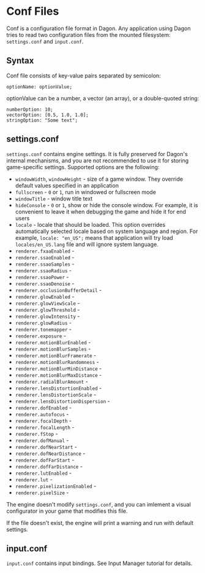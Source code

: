 # Conf Files

Conf is a configuration file format in Dagon. Any application using Dagon tries to read two configuration files from the mounted filesystem: `settings.conf` and `input.conf`.

## Syntax

Conf file consists of key-value pairs separated by semicolon:

```
optionName: optionValue;
```

optionValue can be a number, a vector (an array), or a double-quoted string:

```
numberOption: 10;
vectorOption: [0.5, 1.0, 1.0];
stringOption: "Some text";
```

## settings.conf
`settings.conf` contains engine settings. It is fully preserved for Dagon's internal mechanisms, and you are not recommended to use it for storing game-specific settings. Supported options are the following:

* `windowWidth`, `windowHeight` - size of a game window. They override default values specified in an application
* `fullscreen` - `0` or `1`, run in windowed or fullscreen mode
* `windowTitle` - window title text
* `hideConsole` - `0` or `1`, show or hide the console window. For example, it is convenient to leave it when debugging the game and hide it for end users
* `locale` - locale that should be loaded. This option overrides automatically selected locale based on system language and region. For example, `locale: "en_US";` means that application will try load `locales/en_US.lang` file and will ignore system language.
* `renderer.fxaaEnabled` - 
* `renderer.ssaoEnabled` - 
* `renderer.ssaoSamples` - 
* `renderer.ssaoRadius` - 
* `renderer.ssaoPower` - 
* `renderer.ssaoDenoise` - 
* `renderer.occlusionBufferDetail` - 
* `renderer.glowEnabled` - 
* `renderer.glowViewScale` - 
* `renderer.glowThreshold` - 
* `renderer.glowIntensity` - 
* `renderer.glowRadius` - 
* `renderer.tonemapper` - 
* `renderer.exposure` - 
* `renderer.motionBlurEnabled` - 
* `renderer.motionBlurSamples` - 
* `renderer.motionBlurFramerate` - 
* `renderer.motionBlurRandomness` - 
* `renderer.motionBlurMinDistance` - 
* `renderer.motionBlurMaxDistance` - 
* `renderer.radialBlurAmount` - 
* `renderer.lensDistortionEnabled` - 
* `renderer.lensDistortionScale` - 
* `renderer.lensDistortionDispersion` - 
* `renderer.dofEnabled` - 
* `renderer.autofocus` - 
* `renderer.focalDepth` - 
* `renderer.focalLength` - 
* `renderer.fStop` - 
* `renderer.dofManual` - 
* `renderer.dofNearStart` - 
* `renderer.dofNearDistance` - 
* `renderer.dofFarStart` - 
* `renderer.dofFarDistance` - 
* `renderer.lutEnabled` - 
* `renderer.lut` - 
* `renderer.pixelizationEnabled` -
* `renderer.pixelSize` -

The engine doesn't modify `settings.conf`, and you can imlement a visual configurator in your game that modifies this file.

If the file doesn't exist, the engine will print a warning and run with default settings.

## input.conf
`input.conf` contains input bindings. See Input Manager tutorial for details.

